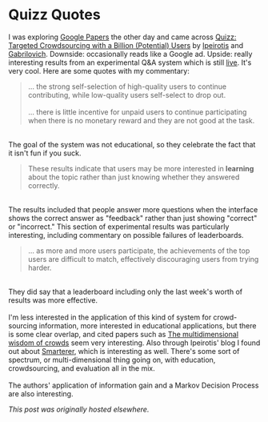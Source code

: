 # Quizz Quotes

<div>
<p>I was exploring <a href="http://research.google.com/pubs/papers.html">Google Papers</a> the other day and came across <a href="http://research.google.com/pubs/pub42022.html">Quizz: Targeted Crowdsourcing with a Billion (Potential) Users</a>&#160;by <a href="http://www.behind-the-enemy-lines.com/">Ipeirotis</a> and <a href="http://www.cs.technion.ac.il/~gabr/">Gabrilovich</a>. Downside: occasionally reads like a Google ad. Upside: really interesting results from an experimental Q&amp;A system which is still <a href="https://www.quizz.us/">live</a>. It's very cool. Here are some quotes with my commentary:<br>
</p>
<blockquote>... the strong self-selection of high-quality users to continue contributing, while low-quality users self-select to drop out.<br>
<br>
... there is little incentive for unpaid users to continue participating when there is no monetary reward and they are not good at the task.</blockquote>
<br>
The goal of the system was not educational, so they celebrate the fact that it isn't fun if you suck.<br>
<blockquote>These results indicate that users may be more interested in <strong>learning</strong> about the topic rather than just knowing whether they answered correctly.</blockquote>
<br>
The results included that people answer more questions when the interface shows the correct answer as "feedback" rather than just showing "correct" or "incorrect." This section of experimental results was particularly interesting, including commentary on possible failures of leaderboards.<br>
<blockquote>... as more and more users participate, the achievements of the top users are difficult to match, effectively discouraging users from trying harder.</blockquote>
<br>
They did say that a leaderboard including only the last week's worth of results was more effective.<br>
<br>
I'm less interested in the application of this kind of system for crowd-sourcing information, more interested in educational applications, but there is some clear overlap, and cited papers such as <a href="http://www.vision.caltech.edu/visipedia/papers/WelinderEtalNIPS10.pdf">The multidimensional wisdom of crowds</a> seem very interesting. Also through Ipeirotis' blog I found out about <a href="http://smarterer.com/">Smarterer</a>, which is interesting as well. There's some sort of spectrum, or multi-dimensional thing going on, with education, crowdsourcing, and evaluation all in the mix.<br>
<br>
The authors' application of information gain and a Markov Decision Process are also interesting.<br>
</div>


*This post was originally hosted elsewhere.*
